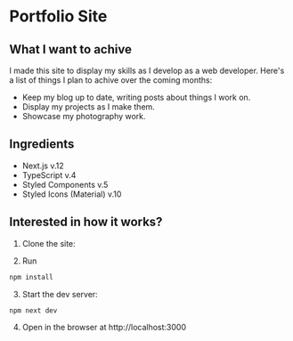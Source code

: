 # Portfolio Site

## What I want to achive

I made this site to display my skills as I develop as a web developer. Here's a list of things I plan to achive over the coming months:

- Keep my blog up to date, writing posts about things I work on.
- Display my projects as I make them.
- Showcase my photography work.

## Ingredients

- Next.js v.12
- TypeScript v.4
- Styled Components v.5
- Styled Icons (Material) v.10

## Interested in how it works?

1. Clone the site:

2. Run

```bash
npm install
```

3. Start the dev server:

```bash
npm next dev
```

4. Open in the browser at http://localhost:3000
